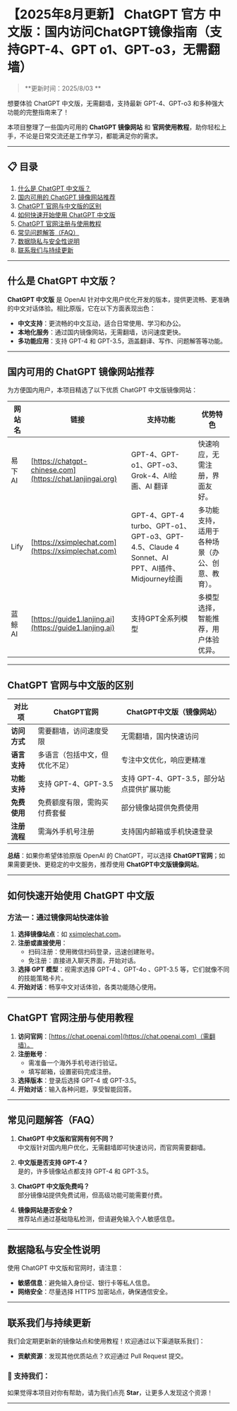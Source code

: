 # 【2025年8月更新】 ChatGPT 官方 中文版：国内访问ChatGPT镜像指南（支持GPT-4、GPT o1、GPT-o3，无需翻墙）

> **更新时间：2025/8/03 **  

想要体验 ChatGPT 中文版，无需翻墙，支持最新 GPT-4、GPT-o3 和多种强大功能的完整指南来了！

本项目整理了一些国内可用的 **ChatGPT 镜像网站** 和 **官网使用教程**，助你轻松上手，不论是日常交流还是工作学习，都能满足你的需求。

---

## 📋 目录
1. [什么是 ChatGPT 中文版？](#什么是-chatgpt-中文版)
2. [国内可用的 ChatGPT 镜像网站推荐](#国内可用的-chatgpt-镜像网站推荐)
3. [ChatGPT 官网与中文版的区别](#chatgpt-官网与中文版的区别)
4. [如何快速开始使用 ChatGPT 中文版](#如何快速开始使用-chatgpt-中文版)
5. [ChatGPT 官网注册与使用教程](#chatgpt-官网注册与使用教程)
6. [常见问题解答（FAQ）](#常见问题解答faq)
7. [数据隐私与安全性说明](#数据隐私与安全性说明)
8. [联系我们与持续更新](#联系我们与持续更新)

---

## 什么是 ChatGPT 中文版？

**ChatGPT 中文版** 是 OpenAI 针对中文用户优化开发的版本，提供更流畅、更准确的中文对话体验。相比原版，它在以下方面表现出色：

- **中文支持**：更流畅的中文互动，适合日常使用、学习和办公。
- **本地化服务**：通过国内镜像网站，无需翻墙，访问速度更快。
- **多功能应用**：支持 GPT-4 和 GPT-3.5，涵盖翻译、写作、问题解答等功能。

---

## 国内可用的 ChatGPT 镜像网站推荐

为方便国内用户，本项目精选了以下优质 ChatGPT 中文版镜像网站：

| 网站名 | 链接 | 支持功能 | 优势特色 | 
| --- | --- | --- | --- |
| 易下AI | [https://chatgpt-chinese.com](https://chat.lanjingai.org) | GPT-4、GPT-o1、GPT-o3、Grok-4、AI绘画、AI 翻译 | 快速响应，无需注册，界面友好。 |
| Lify | [https://xsimplechat.com](https://xsimplechat.com) | GPT-4、GPT-4 turbo、GPT-o1、GPT-o3、GPT-4.5、Claude 4 Sonnet、AI PPT、AI插件、Midjourney绘画 | 多功能支持，适用于各种场景（办公、创意、教育）。 |
| 蓝鲸AI | [https://guide1.lanjing.ai](https://guide1.lanjing.ai) | 支持GPT全系列模型 | 多模型选择，智能推荐，用户体验优异。 |

---

## ChatGPT 官网与中文版的区别

| **对比项**       | **ChatGPT官网**              | **ChatGPT中文版（镜像网站）**  |
|------------------|-----------------------------|---------------------------------|
| **访问方式**     | 需要翻墙，访问速度受限         | 无需翻墙，国内快速访问          |
| **语言支持**     | 多语言（包括中文，但优化不足） | 专注中文优化，响应更精准        |
| **功能支持**     | 支持 GPT-4、GPT-3.5          | 支持 GPT-4、GPT-3.5，部分站点提供扩展功能 |
| **免费使用**     | 免费额度有限，需购买付费套餐   | 部分镜像站提供免费使用          |
| **注册流程**     | 需海外手机号注册              | 支持国内邮箱或手机快速登录      |

**总结**：如果你希望体验原版 OpenAI 的 ChatGPT，可以选择 **ChatGPT官网**；如果需要更快、更稳定的中文服务，推荐使用 **ChatGPT中文版镜像网站**。

---

## 如何快速开始使用 ChatGPT 中文版

### **方法一：通过镜像网站快速体验**
1. **选择镜像站点**：如 [xsimplechat.com](https://xsimplechat.com)。
2. **注册或直接使用**：
   - 扫码注册：使用微信扫码登录，迅速创建账号。
   - 免注册：直接进入聊天界面，开始对话。
3. **选择 GPT 模型**：视需求选择 GPT-4 、GPT-4o 、GPT-3.5 等，它们就像不同的技能策略卡片。
4. **开始对话**：畅享中文对话体验，各类功能随心使用。

---

## ChatGPT 官网注册与使用教程

1. **访问官网**：[https://chat.openai.com](https://chat.openai.com)（需翻墙）。
2. **注册账号**：
   - 需准备一个海外手机号进行验证。
   - 填写邮箱，设置密码完成注册。
3. **选择版本**：登录后选择 GPT-4 或 GPT-3.5。
4. **开始对话**：输入各种问题，享受智能回答。

---

## 常见问题解答（FAQ）

1. **ChatGPT 中文版和官网有何不同？**  
   中文版针对国内用户优化，无需翻墙即可快速访问，而官网需要翻墙。

2. **中文版是否支持 GPT-4？**  
   是的，许多镜像站点都支持 GPT-4 和 GPT-3.5。

3. **ChatGPT 中文版免费吗？**  
   部分镜像站提供免费试用，但高级功能可能需要付费。

4. **镜像网站是否安全？**  
   推荐站点通过基础隐私检测，但请避免输入个人敏感信息。

---

## 数据隐私与安全性说明

使用 ChatGPT 中文版和官网时，请注意：
- **敏感信息**：避免输入身份证、银行卡等私人信息。
- **网络安全**：尽量选择 HTTPS 加密站点，确保通信安全。

---

## 联系我们与持续更新

我们会定期更新新的镜像站点和使用教程！欢迎通过以下渠道联系我们：

- **贡献资源**：发现其他优质站点？欢迎通过 Pull Request 提交。

### 🌟 支持我们：
如果觉得本项目对你有帮助，请为我们点亮 **Star**，让更多人发现这个资源！

---
